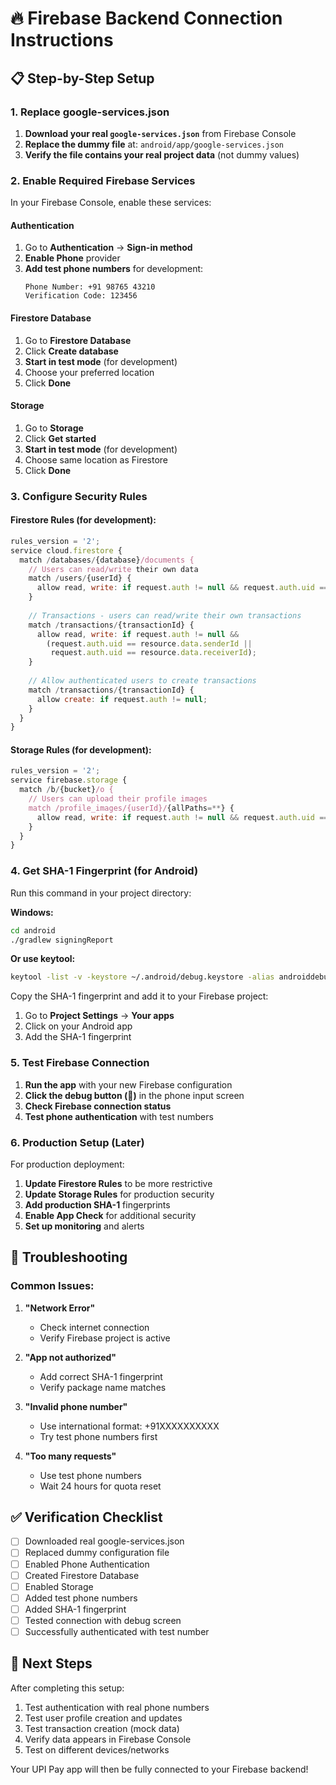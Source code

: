# 🔥 Firebase Backend Connection Instructions

## 📋 **Step-by-Step Setup**

### **1. Replace google-services.json**

1. **Download your real `google-services.json`** from Firebase Console
2. **Replace the dummy file** at: `android/app/google-services.json`
3. **Verify the file contains your real project data** (not dummy values)

### **2. Enable Required Firebase Services**

In your Firebase Console, enable these services:

#### **Authentication**
1. Go to **Authentication** → **Sign-in method**
2. **Enable Phone** provider
3. **Add test phone numbers** for development:
   ```
   Phone Number: +91 98765 43210
   Verification Code: 123456
   ```

#### **Firestore Database**
1. Go to **Firestore Database**
2. Click **Create database**
3. **Start in test mode** (for development)
4. Choose your preferred location
5. Click **Done**

#### **Storage**
1. Go to **Storage**
2. Click **Get started**
3. **Start in test mode** (for development)
4. Choose same location as Firestore
5. Click **Done**

### **3. Configure Security Rules**

#### **Firestore Rules** (for development):
```javascript
rules_version = '2';
service cloud.firestore {
  match /databases/{database}/documents {
    // Users can read/write their own data
    match /users/{userId} {
      allow read, write: if request.auth != null && request.auth.uid == userId;
    }
    
    // Transactions - users can read/write their own transactions
    match /transactions/{transactionId} {
      allow read, write: if request.auth != null && 
        (request.auth.uid == resource.data.senderId || 
         request.auth.uid == resource.data.receiverId);
    }
    
    // Allow authenticated users to create transactions
    match /transactions/{transactionId} {
      allow create: if request.auth != null;
    }
  }
}
```

#### **Storage Rules** (for development):
```javascript
rules_version = '2';
service firebase.storage {
  match /b/{bucket}/o {
    // Users can upload their profile images
    match /profile_images/{userId}/{allPaths=**} {
      allow read, write: if request.auth != null && request.auth.uid == userId;
    }
  }
}
```

### **4. Get SHA-1 Fingerprint (for Android)**

Run this command in your project directory:

**Windows:**
```bash
cd android
./gradlew signingReport
```

**Or use keytool:**
```bash
keytool -list -v -keystore ~/.android/debug.keystore -alias androiddebugkey -storepass android -keypass android
```

Copy the SHA-1 fingerprint and add it to your Firebase project:
1. Go to **Project Settings** → **Your apps**
2. Click on your Android app
3. Add the SHA-1 fingerprint

### **5. Test Firebase Connection**

1. **Run the app** with your new Firebase configuration
2. **Click the debug button (🐛)** in the phone input screen
3. **Check Firebase connection status**
4. **Test phone authentication** with test numbers

### **6. Production Setup (Later)**

For production deployment:

1. **Update Firestore Rules** to be more restrictive
2. **Update Storage Rules** for production security
3. **Add production SHA-1** fingerprints
4. **Enable App Check** for additional security
5. **Set up monitoring** and alerts

## 🔧 **Troubleshooting**

### **Common Issues:**

1. **"Network Error"**
   - Check internet connection
   - Verify Firebase project is active

2. **"App not authorized"**
   - Add correct SHA-1 fingerprint
   - Verify package name matches

3. **"Invalid phone number"**
   - Use international format: +91XXXXXXXXXX
   - Try test phone numbers first

4. **"Too many requests"**
   - Use test phone numbers
   - Wait 24 hours for quota reset

## ✅ **Verification Checklist**

- [ ] Downloaded real google-services.json
- [ ] Replaced dummy configuration file
- [ ] Enabled Phone Authentication
- [ ] Created Firestore Database
- [ ] Enabled Storage
- [ ] Added test phone numbers
- [ ] Added SHA-1 fingerprint
- [ ] Tested connection with debug screen
- [ ] Successfully authenticated with test number

## 🎯 **Next Steps**

After completing this setup:
1. Test authentication with real phone numbers
2. Test user profile creation and updates
3. Test transaction creation (mock data)
4. Verify data appears in Firebase Console
5. Test on different devices/networks

Your UPI Pay app will then be fully connected to your Firebase backend!
